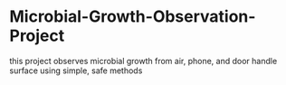 # Microbial-Growth-Observation-Project
this project observes microbial growth from air, phone, and door handle surface using simple, safe methods
